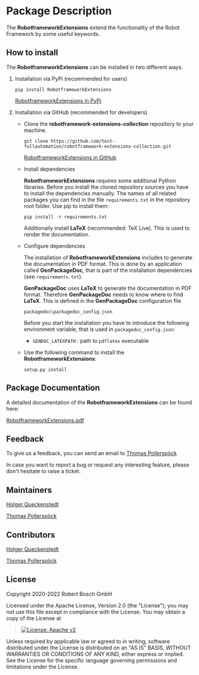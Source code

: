 # Package Description

The **RobotframeworkExtensions** extend the functionality of the Robot
Framework by some useful keywords.

## How to install

The **RobotframeworkExtensions** can be installed in two different ways.

1.  Installation via PyPi (recommended for users)

    ``` 
    pip install RobotframeworkExtensions
    ```

    [RobotframeworkExtensions in
    PyPi](https://pypi.org/project/RobotframeworkExtensions/)

2.  Installation via GitHub (recommended for developers)

    -   Clone the **robotframework-extensions-collection** repository to
        your machine.

        ``` 
        git clone https://github.com/test-fullautomation/robotframework-extensions-collection.git
        ```

        [RobotframeworkExtensions in
        GitHub](https://github.com/test-fullautomation/robotframework-extensions-collection)

    -   Install dependencies

        **RobotframeworkExtensions** requires some additional Python
        libraries. Before you install the cloned repository sources you
        have to install the dependencies manually. The names of all
        related packages you can find in the file `requirements.txt` in
        the repository root folder. Use pip to install them:

        ``` 
        pip install -r requirements.txt
        ```

        Additionally install **LaTeX** (recommended: TeX Live). This is
        used to render the documentation.

    -   Configure dependencies

        The installation of **RobotframeworkExtensions** includes to
        generate the documentation in PDF format. This is done by an
        application called **GenPackageDoc**, that is part of the
        installation dependencies (see `requirements.txt`).

        **GenPackageDoc** uses **LaTeX** to generate the documentation
        in PDF format. Therefore **GenPackageDoc** needs to know where
        to find **LaTeX**. This is defined in the **GenPackageDoc**
        configuration file

        ``` 
        packagedoc\packagedoc_config.json
        ```

        Before you start the installation you have to introduce the
        following environment variable, that is used in
        `packagedoc_config.json`:

        -   `GENDOC_LATEXPATH` : path to `pdflatex` executable

    -   Use the following command to install the
        **RobotframeworkExtensions**:

        ``` 
        setup.py install
        ```

## Package Documentation

A detailed documentation of the **RobotframeworkExtensions** can be
found here:

[RobotframeworkExtensions.pdf](https://github.com/test-fullautomation/robotframework-extensions-collection/blob/develop/RobotframeworkExtensions/RobotframeworkExtensions.pdf)

## Feedback

To give us a feedback, you can send an email to [Thomas
Pollerspöck](mailto:Thomas.Pollerspoeck@de.bosch.com)

In case you want to report a bug or request any interesting feature,
please don\'t hesitate to raise a ticket.

## Maintainers

[Holger Queckenstedt](mailto:Holger.Queckenstedt@de.bosch.com)

[Thomas Pollerspöck](mailto:Thomas.Pollerspoeck@de.bosch.com)

## Contributors

[Holger Queckenstedt](mailto:Holger.Queckenstedt@de.bosch.com)

[Thomas Pollerspöck](mailto:Thomas.Pollerspoeck@de.bosch.com)

## License

Copyright 2020-2022 Robert Bosch GmbH

Licensed under the Apache License, Version 2.0 (the \"License\"); you
may not use this file except in compliance with the License. You may
obtain a copy of the License at

> [![License: Apache
> v2](https://img.shields.io/pypi/l/robotframework.svg)](http://www.apache.org/licenses/LICENSE-2.0.html)

Unless required by applicable law or agreed to in writing, software
distributed under the License is distributed on an \"AS IS\" BASIS,
WITHOUT WARRANTIES OR CONDITIONS OF ANY KIND, either express or implied.
See the License for the specific language governing permissions and
limitations under the License.
